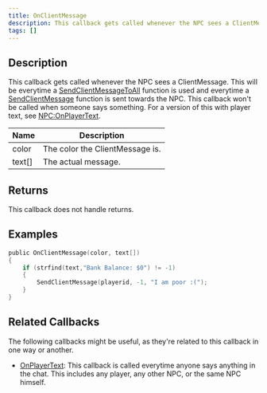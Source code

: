 ```yaml
---
title: OnClientMessage
description: This callback gets called whenever the NPC sees a ClientMessage.
tags: []
---
```


## Description

This callback gets called whenever the NPC sees a ClientMessage. This will be everytime a [SendClientMessageToAll](../functions/SendClientMessageToAll) function is used and everytime a [SendClientMessage](../functions/SendClientMessage) function is sent towards the NPC. This callback won't be called when someone says something. For a version of this with player text, see [NPC:OnPlayerText](OnPlayerText).

| Name   | Description                     |
| ------ | ------------------------------- |
| color  | The color the ClientMessage is. |
| text[] | The actual message.             |

## Returns

This callback does not handle returns.

## Examples

```c
public OnClientMessage(color, text[])
{
    if (strfind(text,"Bank Balance: $0") != -1)
    {
        SendClientMessage(playerid, -1, "I am poor :(");
    }
}
```

## Related Callbacks

The following callbacks might be useful, as they're related to this callback in one way or another.

- [OnPlayerText](OnPlayerText): This callback is called everytime anyone says anything in the chat. This includes any player, any other NPC, or the same NPC himself.
